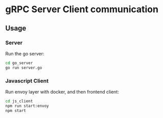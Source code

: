 # gRPC Server Client communication

## Usage

### Server

Run the go server:

```sh
cd go_server
go run server.go
```

### Javascript Client

Run envoy layer with docker, and then frontend client:

```sh
cd js_client
npm run start:envoy
npm start
```
